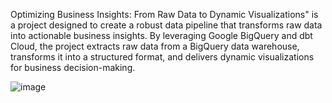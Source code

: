 Optimizing Business Insights: From Raw Data to Dynamic Visualizations" is a project designed to create a robust data pipeline that transforms raw data into actionable business insights. By leveraging Google BigQuery and dbt Cloud, the project extracts raw data from a BigQuery data warehouse, transforms it into a structured format, and delivers dynamic visualizations for business decision-making.


![image](https://github.com/PerfectAnny/Optimizing-Business-Insights-via-DBT_Biqguery/assets/151845494/8b948c28-46b4-40e8-baff-f04ef0d7336f)

